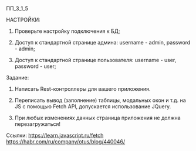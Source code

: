 ПП_3_1_5

НАСТРОЙКИ:

1. Проверьте настройку подключения к БД;

2. Доступ к стандартной странице админа: username - admin, password - admin;

3. Доступ к стандартной странице пользователя: username - user, password - user;

Задание:

1. Написать Rest-контроллеры для вашего приложения.

2. Переписать вывод (заполнение) таблицы, модальных окон и т.д. на JS c помощью Fetch API, допускается использование
   JQuery.

3. При любых изменениях данных страница приложения не должна перезагружаться!

Ссылки:
https://learn.javascript.ru/fetch
https://habr.com/ru/company/otus/blog/440046/